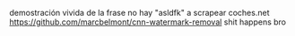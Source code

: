 demostración vivida de la frase no hay "asldfk" a scrapear coches.net
https://github.com/marcbelmont/cnn-watermark-removal shit happens bro